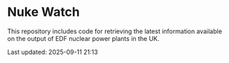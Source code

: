 # Nuke Watch

This repository includes code for retrieving the latest information available on the output of EDF nuclear power plants in the UK.

Last updated: 2025-09-11 21:13